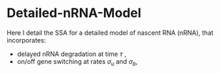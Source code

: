 # Detailed-nRNA-Model

Here I detail the SSA for a detailed model of nascent RNA (nRNA), that incorporates:
- delayed nRNA degradation at time $\tau$ , 
- on/off gene switching at rates $\sigma_u$ and $\sigma_b$,
